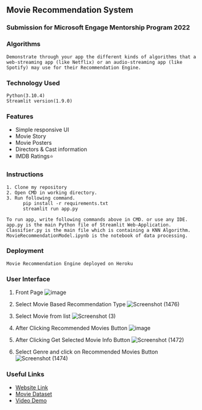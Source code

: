
## Movie Recommendation System

### Submission for Microsoft Engage Mentorship Program 2022
### Algorithms 
```
Demonstrate through your app the different kinds of algorithms that a 
web-streaming app (like Netflix) or an audio-streaming app (like 
Spotify) may use for their Recommendation Engine.

```
### Technology Used 
```
Python(3.10.4)
Streamlit version(1.9.0)
```
### Features 

- Simple responsive UI
- Movie Story
- Movie Posters
- Directors & Cast information
- IMDB Ratings⭐

### Instructions
```
1. Clone my repository
2. Open CMD in working directory.
3. Run following command.
      pip install -r requirements.txt
      streamlit run app.py

To run app, write following commands above in CMD. or use any IDE.
app.py is the main Python file of Streamlit Web-Application.
Classifier.py is the main file which is containing a KNN Algorithm.
MovieRecommendationModel.ipynb is the notebook of data processing.

```
### Deployment
```
Movie Recommendation Engine deployed on Heroku
```
### User Interface

1. Front Page
![image](https://user-images.githubusercontent.com/92621125/170878338-f57a23a6-ecfd-4797-9fd5-7c5fa9af2b7e.png)

2. Select Movie Based Recommendation Type
 ![Screenshot (1476)](https://user-images.githubusercontent.com/92621125/170878318-5ebf6398-dd98-4ada-b5ad-a55bb6a24fc2.png)

3. Select Movie from list
![Screenshot (3)](https://user-images.githubusercontent.com/92621125/170877756-510deca8-5ef9-4830-b2a5-0846e45e5278.png)

4. After Clicking Recommended Movies Button
![image](https://user-images.githubusercontent.com/92621125/170877891-b98615fd-0d3e-42d9-846f-ed74d82ce608.png)

5. After Clicking Get Selected Movie Info Button
![Screenshot (1472)](https://user-images.githubusercontent.com/92621125/170877527-44be693b-e145-44d0-9139-ec58807a20d0.png)

6. Select Genre and click on Recommended Movies Button
![Screenshot (1474)](https://user-images.githubusercontent.com/92621125/170877534-311a5534-c306-4508-9128-a288c9e07df0.png)


### Useful Links

 - [Website Link](https://movie-recommendation-engine-77.herokuapp.com/)
 - [Movie Dataset](https://www.kaggle.com/datasets/carolzhangdc/imdb-5000-movie-dataset)
 - [Video Demo](https://youtu.be/Xp1cettcMS0)

